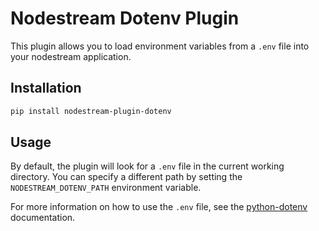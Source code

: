# Nodestream Dotenv Plugin

This plugin allows you to load environment variables from a `.env` file into your nodestream application.

## Installation

```bash
pip install nodestream-plugin-dotenv
```

## Usage

By default, the plugin will look for a `.env` file in the current working directory. You can specify a different path by setting the `NODESTREAM_DOTENV_PATH` environment variable.

For more information on how to use the `.env` file, see the [python-dotenv](https://github.com/theskumar/python-dotenv#file-format) documentation.